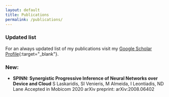 ```yaml
---
layout: default
title: Publications
permalink: /publications/
---
```


### Updated list
 For an always updated list of my publications visit my [Google Scholar Profile](https://scholar.google.es/citations?user=HAOtV_AAAAAJ&hl=en){:target="_blank"}.



### New: 
- **SPINN: Synergistic Progressive Inference of Neural Networks over Device and Cloud**
S Laskaridis, SI Venieris, M Almeida, I Leontiadis, ND Lane
Accepted in Mobicom 2020
arXiv preprint: arXiv:2008.06402

